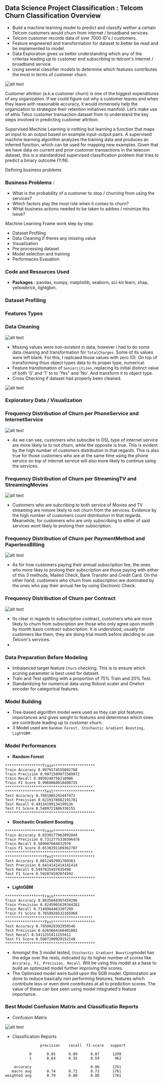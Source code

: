## Data Science Project Classification : Telcom Churn Classification Overview
* Build a machine learning model to predict and classify wether a certain Telcom customers would churn from internet / broadband services.
* Telcom customer records data of over 7000 ID's / customers.
* Feature engineered and transformation for dataset to better be read and be implemented to model.
* Data Exploration gives us better understanding which any of the criterias leading up to customer end subscribing to telcom's internet / broadband service.
* Using several classifier models to determine which features contributes the most in terms of customer churn.

![alt text](https://github.com/ELSady/Classification-Telcom-Churn-Modeling/blob/main/index1.png) <br>

Customer attrition (a.k.a customer churn) is one of the biggest expenditures of any organization. If we could figure out why a customer leaves and when they leave with reasonable accuracy, it would immensely help the organization to strategize their retention initiatives manifold. Let’s make use of athis Telco customer transaction dataset from to understand the key steps involved in predicting customer attrition. <br>

Supervised Machine Learning is nothing but learning a function that maps an input to an output based on example input-output pairs. A supervised machine learning algorithm analyzes the training data and produces an inferred function, which can be used for mapping new examples. Given that we have data on current and prior customer transactions in the telecom dataset, this is a standardized supervised classification problem that tries to predict a binary outcome (Y/N). <br>

Defining business problems <br>
### Business Problems :
 * What is the probability of a customer to stop / churning from using the services?
 * Which factors play the most role when it comes to churn?
 * WHat business actions needed to be taken to addres / minimize this issue?

Machine Learning Frame work step by step:
* Dataset Profiling
* Data Cleaning if theres any missing value
* Visualization 
* Pre processing dataset
* Model selection and training
* Performaces Evauation

### Code and Resources Used
* **Packages** : pandas, numpy, matplotlib, seaborn, sci-kit learn, shap, yellowbrick, lightgbm.

### Dataset Profiling

### Features Types

### Data Cleaning
![alt text](https://github.com/ELSady/Classification-Telcom-Churn-Modeling/blob/main/index1.png) <br>

* Missing values were non-existent in data, however i had to do some data cleaning and transformation for `TotalCharges`. Some of its values were left blank. For this, I replcaed those values with zero (0). On top of transforming thius object types data to its proper type, numerical.
* Feature transfomation of `Seniorcitizen`, replacing its initial distinct value of both '0' and '1' to to 'Yes" and 'No'. And transform it to object type.
* Cross Checking if dataset had properly been cleaned. <br>

![alt text](https://github.com/ELSady/Classification-Telcom-Churn-Modeling/blob/main/index1.png)

### Exploratory Data / Visualization

### Frequency Distribution of Churn per PhoneService and InternetService

![alt text](https://github.com/ELSady/Classification-Telcom-Churn-Modeling/blob/main/index1.png)

* As we can see, customers who subscibe to DSL type of internet service are more likely to to not churn, while the opposite is true. This is evident by the high number of customers distribution in that regards. This is also true for those customers who are at the same time using the phone service on top of internet service will also more likely to continue using the services.

### Frequency Distribution of Churn per StreamingTV and StreamingMovies

![alt text](https://github.com/ELSady/Classification-Telcom-Churn-Modeling/blob/main/index2.png)

* Customers who are subcribing to both service of Movies and TV streaming are mmore likely to not churn from the services. Evidence by the high number of customers count distribution in that regards. Meanwhile, for customers who are only subscribing to either of said services wont likely to prolong their subscription.

### Frequency Distribution of Churn per PaymentMethod and PaperlessBIlling

![alt text](https://github.com/ELSady/Classification-Telcom-Churn-Modeling/blob/main/index3.png)

* As for how customers paying their annual subscription fee, the ones who more likey to prolong their subscription are those paying with either of this 3 methods, Mailed Check, Bank Transfer and Credit Card. On the other hand, customers who churn from subscription are dominated by the ones who pay their annual fee by using Electronic Check. 

### Frequency Distribution of Churn per Contract

![alt text](https://github.com/ELSady/Classification-Telcom-Churn-Modeling/blob/main/index4.png)

* Its clear in regards to subscription contract,  customers who are more likely to churn from subsciption are those who only agree upon month by month basis contract subscription. It is understood, usually for customers like them, they are doing trial month before deciding to use Telcom's services.
* 
### Data Preparation Before Modeling

* Imbalanced target feature `Churn` checking. This is to ensure which scoring parameter is best used for dataset.
* Train and Test splitting with a proportion of 75% Train and 20% Test.
* Standardizing for numerical data using Robust scaler and Onehot encoder for categorical features.

### Model Building
* Tree-based algorithm model were used as they can plot features importances and gives weight to features and determines which ones are contribute leading up to customer churn.
* 3 Model used are `Random Forest, Stochastic Gradient Boosting, LightGBM`.

### Model Performances
* **Random Forest**
```
*****************Train*******************
Train Accuracy 0.9979174555092768
Train Precision 0.9971509971509972
Train Recall 0.9950248756218906
Train F1 Score 0.9960868018498755
****************************************
******************Test*******************
Test Accuracy 0.7881885292447472
Test Precision 0.6219178082191781
Test Recall 0.49134199134199136
Test F1 Score 0.5489721886336155
*****************************************
```

* **Stochastic Gradient Boosting**
```
*****************Train*******************
Train Accuracy 0.8330177962892844
Train Precision 0.7312775330396476
Train Recall 0.589907604832978
Train F1 Score 0.6530291109362707
****************************************
******************Test*******************
Test Accuracy 0.8012492901760363
Test Precision 0.6414141414141414
Test Recall 0.5497835497835498
Test F1 Score 0.592074592074592
*****************************************
```

* **LightGBM**
```
*****************Train*******************
Train Accuracy 0.8835668307459296
Train Precision 0.8245901639344262
Train Recall 0.7149964463397299
Train F1 Score 0.7658926532165969
****************************************
******************Test*******************
Test Accuracy 0.7950028392958546
Test Precision 0.6265664160401002
Test Recall 0.5411255411255411
Test F1 Score 0.5807200929152148
*****************************************
```

* Amongst the 3 model tested, `Stochastic Gradient Boosting`model has the edge over the rests, indicated by its higher number of scores like `Accuracy, F1, Precision, Recall`. Will be using this model as a base to build an optimized model further improving the scores. 
* The Optimized model were build upon the SGB model. Optimization are done to reduce basically non performing features, features which contribute less or even dont contributes at all to prediction scores. The value of these can bee seen using model integrated's feature importance. 

### Best Model Confusion Matrix and Classificatio Reports
* Confusion Matrix

![alt text](https://github.com/ELSady/Classification-Telcom-Churn-Modeling/blob/main/index.png)

* Classification Reports
```
                precision    recall  f1-score   support

           0       0.85      0.89      0.87      1299
           1       0.64      0.55      0.59       462

    accuracy                           0.80      1761
   macro avg       0.74      0.72      0.73      1761
weighted avg       0.79      0.80      0.80      1761
```




